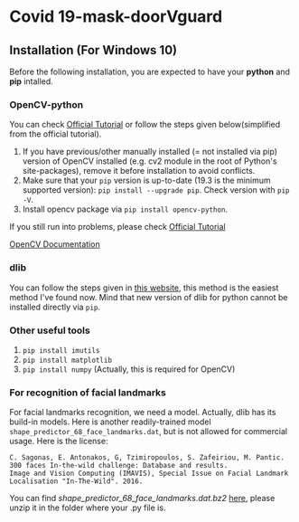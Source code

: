 # Covid 19-mask-doorVguard

## Installation (For Windows 10)
Before the following installation, you are expected to have your **python** and **pip** intalled.

### OpenCV-python
You can check [Official Tutorial](https://pypi.org/project/opencv-python/) or follow the steps given below(simplified from the official tutorial).

1. If you have previous/other manually installed (= not installed via pip) version of OpenCV installed (e.g. cv2 module in the root of Python's site-packages), remove it before installation to avoid conflicts.
2. Make sure that your ```pip``` version is up-to-date (19.3 is the minimum supported version): ```pip install --upgrade pip```. Check version with ```pip -V```.
3. Install opencv package via ```pip install opencv-python```.

If you still run into  problems, please check [Official Tutorial](https://pypi.org/project/opencv-python/)

[OpenCV Documentation](https://docs.opencv.org/master/)
   
### dlib
You can follow the steps given  in [this website](https://ibe.tw/install-dlib-for-python3-on-windows/), this method is the easiest method I've found now. Mind that new version of dlib for python cannot be installed directly via ```pip```.
  
### Other useful tools
1. ```pip install imutils```
2. ```pip install matplotlib```
3. ```pip install numpy``` (Actually, this is required for OpenCV)

### For recognition of facial landmarks
For facial landmarks recognition, we need a model. Actually, dlib has its build-in models. Here is another readily-trained model ```shape_predictor_68_face_landmarks.dat```, but is not allowed for commercial usage. Here is the license: 
``` 
C. Sagonas, E. Antonakos, G, Tzimiropoulos, S. Zafeiriou, M. Pantic. 
300 faces In-the-wild challenge: Database and results. 
Image and Vision Computing (IMAVIS), Special Issue on Facial Landmark Localisation "In-The-Wild". 2016.
```
You can find *shape_predictor_68_face_landmarks.dat.bz2* [here](https://github.com/davisking/dlib-models/blob/daf943f7819a3dda8aec4276754ef918dc26491f/shape_predictor_68_face_landmarks.dat.bz2), please unzip it in the folder where your .py file is.



    
  

